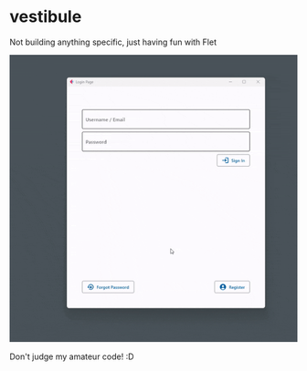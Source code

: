 # vestibule

Not building anything specific, just having fun with Flet

![Alt Text](/Flet_Login_Page.gif)

Don't judge my amateur code! :D
